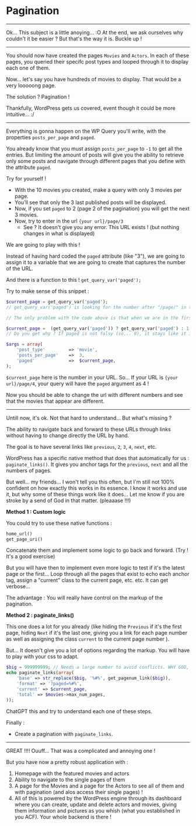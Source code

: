 # Pagination

---

Ok... This subject is a little anoying... :O
At the end, we ask ourselves why couldn't it be easier ? But that's the way it is. Buckle up !

---

You should now have created the pages `Movies` and `Actors`. In each of these pages, you queried their specifc post types and looped through it to display each one of them.

Now... let's say you have hundreds of movies to display. That would be a very looooong page.

The solution ? Pagination !

Thankfully, WordPress gets us covered, event though it could be more intuitive... :/

---

Everything is gonna happen on the WP Query you'll write, with the properties `posts_per_page` and `paged`.

You already know that you must assign `posts_per_page` to `-1` to get all the entries. But limiting the amount of posts will give you the ability to retrieve only some posts and navigate through different pages that you define with the attribute `paged`.

Try for yourself !

- With the 10 movies you created, make a query with only 3 movies per page.
- You'll see that only the 3 last published posts will be displayed.
- Now, if you set `paged` to 2 (page 2 of the pagination) you will get the next 3 movies.
- Now, try to enter in the url `{your url}/page/3`
  - See ? It doesn't give you any error. This URL exists ! (but nothing changes in what is displayed)

We are going to play with this !

Instead of having hard coded the `paged` attribute (like "3"), we are going to assign it to a variable that we are going to create that captures the number of the URL.

And there is a function to this ! `get_query_var('paged');`

Try to make sense of this snippet :

```php
$current_page = get_query_var('paged');
// get_query_var('paged') is looking for the number after "/page/" in the url.

// The only problem with the code above is that when we are in the first page, for some reason, it considers to be the page 0 instead of 1. We can solve that with :

$current_page =  (get_query_var('paged')) ? get_query_var('paged') : 1;
// Do you get why ? If paged is not falsy (so... 0), it stays like it is. If it is 0, it goes to 1.

$args = array(
    'post_type'         => 'movie',
    'posts_per_page'    =>  3,
    'paged'             =>  $current_page,
);
```

`$current_page` here is the number in your URL. So... If your URL is `{your url}/page/4`, your query will have the `paged` argument as 4 !

Now you should be able to change the url with different numbers and see that the movies that appear are different.

---

Untill now, it's ok. Not that hard to understand... But what's missing ?

The ability to navigate back and forward to these URLs through links without having to change directly the URL by hand.

The goal is to have several links like `previous`, `2`, `3`, `4`, `next`, etc.

WordPress has a specific native method that does that automatically for us : `paginate_links()`. It gives you anchor tags for the `previous`, `next` and all the numbers of pages.

But well... my friends... I won't tell you this often, but I'm still not 100% confident on how exactly this works in its essence. I know it works and use it, but why some of these things work like it does... Let me know if you are stroke by a send of God in that matter. (pleaaase !!!)

**Method 1 : Custom logic**

You could try to use these native functions :

```php
home_url()
get_page_uri()
```

Concatenate them and implement some logic to go back and forward. (Try ! It's a good exercise)

But you will have then to implement even more logic to test if it's the latest page or the first... Loop through all the pages that exist to echo each anchor tag, assign a "current" class to the current page, etc. etc. It can get verbose...

The advantage : You will really have control on the markup of the pagination.

**Method 2 : paginate_links()**

This one does a lot for you already (like hiding the `Previous` if it's the first page, hiding `Next` if it's the last one, giving you a link for each page number as well as assigning the class `current` to the current page number ).

But... It doesn't give you a lot of options regarding the markup. You will have to play with your css to adapt.

```php
$big = 999999999; // Needs a large number to avoid conflicts. WHY GOD, WHY ??!!!
echo paginate_links(array(
    'base' => str_replace($big, '%#%', get_pagenum_link($big)),
    'format' => '?paged=%#%',
    'current' => $current_page,
    'total' => $movies->max_num_pages,
));
```

ChatGPT this and try to understand each one of these steps.

Finally :

- Create a pagination with `paginate_links`.

---

GREAT !!!!
Ouuff... That was a complicated and annoying one !

But you have now a pretty robust application with :

1. Homepage with the featured movies and actors
2. Ability to navigate to the single pages of them
3. A page for the Movies and a page for the Actors to see all of them and with pagination (and alos access their single pages) !
4. All of this is powered by the WordPress engine through its dashboard where you can create, update and delete actors and movies, giving them information and pictures as you whish (what you established in you ACF). Your whole backend is there !
